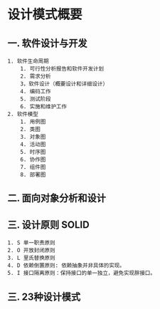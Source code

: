 # 设计模式概要
## 一. 软件设计与开发
    1. 软件生命周期
        1. 可行性分析报告和软件开发计划
        2. 需求分析
        3，软件设计（概要设计和详细设计）
        4. 编码工作
        5. 测试阶段
        6. 实施和维护工作
    2. 软件模型
        1. 用例图
        2. 类图
        3. 对象图
        4. 活动图
        5. 时序图
        6. 协作图
        7. 组件图
        8. 部署图


## 二. 面向对象分析和设计


## 三. 设计原则 SOLID
    1. S 单一职责原则
    2. O 开放封闭原则
    3. L 里氏替换原则
    4. D 依赖倒置原则: 依赖抽象并非具体的实现。
    5. I 接口隔离原则：保持接口的单一独立，避免实现胖接口。



## 三. 23种设计模式
